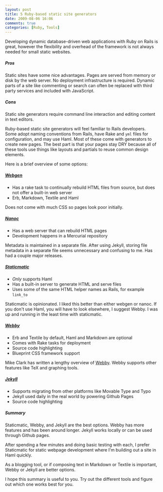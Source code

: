 ```yaml
---
layout: post
title: 5 Ruby-based static site generators
date: 2009-08-06 16:06
comments: true
categories: [Ruby, Tools]
---
```


Developing dynamic database-driven web applications with Ruby on Rails is great, however the flexibility and overhead of the framework is not always needed for small static websites.

##### Pros

Static sites have some nice advantages. Pages are served from memory or disk by the web server. No deployment infrastructure is required. Dynamic parts of a site like commenting or search can often be replaced with third party services and included with JavaScript. 

##### Cons

Static site generators require command line interaction and editing content in text editors.

Ruby-based static site generators will feel familiar to Rails developers. Some adopt naming conventions from Rails, have Rake and `yml` files for configuration, and may use Haml. Most of these come with generators to create new pages. The best part is that your pages stay DRY because all of these tools use things like layouts and partials to reuse common design elements.

Here is a brief overview of some options:

##### [Webgen](http://webgen.rubyforge.org/)

 - Has a rake task to continually rebuild HTML files from source, but does not offer a built-in web server
 - Erb, Markdown, Textile and Haml

Does not come with much CSS so pages look poor initially.

##### [Nanoc](http://nanoc.stoneship.org/)

 - Has a web server that can rebuild HTML pages
 - Development happens in a Mercurial repository
  
Metadata is maintained in a separate file. After using Jekyll, storing file metadata in a separate file seems unnecessary and confusing to me. Has had a couple major releases.

##### [Staticmatic](http://staticmatic.rubyforge.org/)

 - *Only* supports Haml
 - Has a built-in server to generate HTML and serve files
 - Uses some of the same HTML helper names as Rails, for example `link_to`
  
Staticmatic is opinionated. I liked this better than either webgen or nanoc. If you don't use Haml, you will have to look elsewhere, I suggest Webby. I was up and running in the least time with staticmatic.
  
##### [Webby](http://webby.rubyforge.org/)

 - Erb and Textile by default, Haml and Markdown are optional
 - Comes with Rake tasks for deployment
 - Source code highlighting
 - Blueprint CSS framework support
  
Mike Clark has written a lengthy overview of [Webby](http://clarkware.com/cgi/blosxom/2008/08/06#Webby). Webby supports other features like TeX and graphing tools.
  
##### [Jekyll](http://github.com/mojombo/jekyll)

 - Supports migrating from other platforms like Movable Type and Typo
 - Jekyll used daily in the real world by powering Github Pages
 - Source code highlighting


##### Summary

Staticmatic, Webby, and Jekyll are the best options. Webby has more features and has been around longer. Jekyll works locally or can be used through Github pages.

After spending a few minutes and doing basic testing with each, I prefer Staticmatic for static webpage development where I'm building out a site in Haml quickly.

As a blogging tool, or if composing text in Markdown or Textile is important, Webby or Jekyll are better options.

I hope this summary is useful to you. Try out the different tools and figure out which one works best for you.
